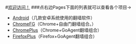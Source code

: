 #[欢迎访问！](https://github.com/comeforu2012/truth/wiki)
###点右边Pages下面的列表就可以查看各个项目→
* [Android](https://github.com/comeforu2012/truth/wiki/Android)（几款安卓系统使用的翻墙软件）
* [ChromeFG](https://github.com/comeforu2012/truth/wiki/ChromeFG)（Chrome+自由门翻墙组合。）
* [ChromePlus](https://github.com/comeforu2012/truth/wiki/ChromePlus)（Chrome+GoAgent翻墙组合）
* [FirefoxPlus](https://github.com/comeforu2012/truth/wiki/FirefoxPlus)（Firefox+GoAgent翻墙组合）


